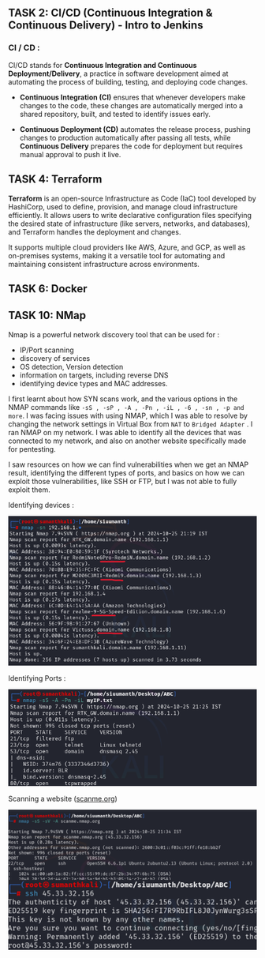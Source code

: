 
## TASK 2: CI/CD (Continuous Integration & Continuous Delivery) - Intro to Jenkins

### CI / CD :
CI/CD stands for **Continuous Integration and Continuous Deployment/Delivery**, a practice in software development aimed at automating the process of building, testing, and deploying code changes. 

- **Continuous Integration (CI)** ensures that whenever developers make changes to the code, these changes are automatically merged into a shared repository, built, and tested to identify issues early.

- **Continuous Deployment (CD)** automates the release process, pushing changes to production automatically after passing all tests, while **Continuous Delivery** prepares the code for deployment but requires manual approval to push it live. 


## TASK 4: Terraform

**Terraform** is an open-source Infrastructure as Code (IaC) tool developed by HashiCorp, used to define, provision, and manage cloud infrastructure efficiently. It allows users to write declarative configuration files specifying the desired state of infrastructure (like servers, networks, and databases), and Terraform handles the deployment and changes.

It supports multiple cloud providers like AWS, Azure, and GCP, as well as on-premises systems, making it a versatile tool for automating and maintaining consistent infrastructure across environments.


## TASK 6: Docker




## TASK 10: NMap

Nmap is a powerful network discovery tool that can be used for :
- IP/Port scanning
- discovery of services
- OS detection, Version detection
- information on targets, including reverse DNS
- identifying device types and MAC addresses.

I first learnt about how SYN scans work, and the various options in the NMAP commands like `-sS , -sP , -A , -Pn , -iL , -6 , -sn , -p and more`. I was facing issues with using NMAP, which I was able to resolve by changing the network settings in Virtual Box from `NAT` to `Bridged Adapter` . I ran NMAP on my network. I was able to identify all the devices that was connected to my network, and also on another website specifically made for pentesting.


I saw resources on how we can find vulnerabilities when we get an NMAP result, identifying the different types of ports, and basics on how we can exploit those vulnerabilities, like SSH or FTP, but I was not able to fully exploit them.

Identifying devices :

![alt](https://github.com/Siuumanth/MARVEL-/blob/main/Images/6-normal_scan.png?raw=true)

Identifying Ports :

![alt](https://github.com/Siuumanth/MARVEL-/blob/main/Images/6-ports.png?raw=true)

Scanning a website ([scanme.org](scanme.org))
  
![alt](https://github.com/Siuumanth/MARVEL-/blob/main/Images/6-scanme.png?raw=true)




<br>